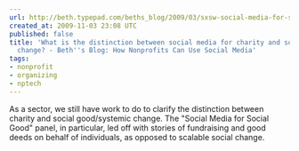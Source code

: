 ```yaml
---
url: http://beth.typepad.com/beths_blog/2009/03/sxsw-social-media-for-social-good-bbq.html?cid=6a00d8345159b069e20111690e85b2970c
created_at: 2009-11-03 23:08 UTC
published: false
title: 'What is the distinction between social media for charity and social good/systemic
  change? - Beth''s Blog: How Nonprofits Can Use Social Media'
tags:
- nonprofit
- organizing
- nptech
---
```


As a sector, we still have work to do to clarify the distinction between charity and social good/systemic change. The "Social Media for Social Good" panel, in particular, led off with stories of fundraising and good deeds on behalf of individuals, as opposed to scalable social change.
